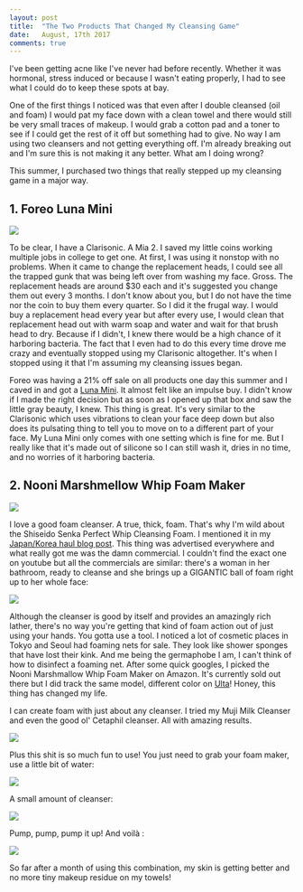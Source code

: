 ```yaml
---
layout: post
title:  "The Two Products That Changed My Cleansing Game"
date:   August, 17th 2017
comments: true
---
```


<p>I've been getting acne like I've never had before recently. Whether it was hormonal, stress induced or because I wasn't eating properly, I had to see what I could do to keep these spots at bay. </p>

<p>One of the first things I noticed was that even after I double cleansed (oil and foam) I would pat my face down with a clean towel and there would still be very small traces of makeup.  I would grab a cotton pad and a toner to see if I could get the rest of it off but something had to give. No way I am using two cleansers and not getting everything off. I'm already breaking out and I'm sure this is not making it any better. What am I doing wrong? </p>

<p>This summer, I purchased two things that really stepped up my cleansing game in a major way. </p>

<h2>1. Foreo Luna Mini</h2>

<img src="/img/cleansing/luna_mini.JPG">

<p>To be clear, I have a Clarisonic. A Mia 2. I saved my little coins working multiple jobs in college to get one. At first, I was using it nonstop with no problems. When it came to change the replacement heads, I could see all the trapped gunk that was being left over from washing my face. Gross. The replacement heads are around $30 each and it's suggested you change them out every 3 months. I don't know about you, but I do not have the time nor the coin to buy them every quarter. So I did it the frugal way. I would buy a replacement head every year but after every use, I would clean that replacement head out with warm soap and water and wait for that brush head to dry. Because if I didn't, I knew there would be a high chance of it harboring bacteria. The fact that I even had to do this every time drove me crazy and eventually stopped using my Clarisonic altogether. It's when I stopped using it that I'm assuming my cleansing issues began. </p>

<p>Foreo was having a 21% off sale on all products one day this summer and I caved in and got a <a target="_blank" href="http://www.sephora.com/luna-mini-P387258?skuId=1633684">
Luna Mini</a>. It almost felt like an impulse buy. I didn't know if I made the right decision but as soon as I opened up that box and saw the little gray beauty, I knew. This thing is great. It's very similar to the Clarisonic which uses vibrations to clean your face deep down but also does its pulsating thing to tell you to move on to a different part of your face. My Luna Mini only comes with one setting which is fine for me. But I really like that it's made out of silicone so I can still wash it, dries in no time, and no worries of it harboring bacteria.</p>





<h2>2. Nooni Marshmellow Whip Foam Maker</h2>

<img src="/img/cleansing/nooni.JPG">

<p>I love a good foam cleanser. A true, thick, foam. That's why I'm wild about the Shiseido Senka Perfect Whip Cleansing Foam. I mentioned it in my <a target="_blank" href="http://yeseniadeleon.com/2017/07/03/japan-korea-birthday-hauls.html">Japan/Korea haul blog post</a>. This thing was advertised everywhere and what really got me was the damn commercial. I couldn't find the exact one on youtube but all the commercials are similar: there's a woman in her bathroom, ready to cleanse and she brings up a GIGANTIC ball of foam right up to her whole face:</p>

<img src="/img/cleansing/perfect_whip.png">

<p>Although the cleanser is good by itself and provides an amazingly rich lather, there's no way you're getting that kind of foam action out of just using your hands. You gotta use a tool.  I noticed a lot of cosmetic places in Tokyo and Seoul had foaming nets for sale. They look like shower sponges that have lost their kink. And me being the germaphobe I am, I can't think of how to disinfect a foaming net. After some quick googles, I picked the Nooni Marshmallow Whip Foam Maker on Amazon. It's currently sold out there but I did track the same model, different color on <a target="_blank" href="http://www.ulta.com/nooni-marshmallow-whip-maker-baby-pink?productId=xlsImpprod16361321#">Ulta</a>! Honey, this thing has changed my life.</p>

<p>I can create foam with just about any cleanser. I tried my Muji Milk Cleanser and even the good ol' Cetaphil cleanser. All with amazing results. </p>

<img src="/img/cleansing/cleansers.JPG">

<p>Plus this shit is so much fun to use! You just need to grab your foam maker, use a little bit of water:</p>
<img src="/img/cleansing/water.JPG">

<p>A small amount of cleanser:</p>
<img src="/img/cleansing/amount.JPG">
<p>Pump, pump, pump it up! And voil&agrave; :</p>
<img src="/img/cleansing/foam.JPG">
<p>So far after a month of using this combination, my skin is getting better and no more tiny makeup residue on my towels! </p>



<script>
  (function(i,s,o,g,r,a,m){i['GoogleAnalyticsObject']=r;i[r]=i[r]||function(){
  (i[r].q=i[r].q||[]).push(arguments)},i[r].l=1*new Date();a=s.createElement(o),
  m=s.getElementsByTagName(o)[0];a.async=1;a.src=g;m.parentNode.insertBefore(a,m)
  })(window,document,'script','https://www.google-analytics.com/analytics.js','ga');

  ga('create', 'UA-87732213-1', 'auto');
  ga('send', 'pageview');

</script>